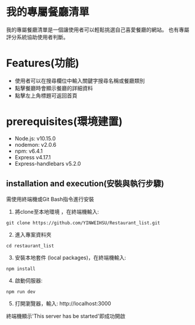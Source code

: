 # 我的專屬餐廳清單
我的專屬餐廳清單是一個讓使用者可以輕鬆挑選自己喜愛餐廳的網站。
也有專屬評分系統協助使用者判斷。

# Features(功能)
* 使用者可以在搜尋欄位中輸入關鍵字搜尋名稱或餐廳類別
* 點擊餐廳時會顯示餐廳的詳細資料
* 點擊左上角標題可返回首頁

# prerequisites(環境建置)
* Node.js: v10.15.0
* nodemon: v2.0.6
* npm: v6.4.1
* Express v4.17.1
* Express-handlebars v5.2.0


## installation and execution(安裝與執行步驟)
需使用終端機或Git Bash指令進行安裝

1. 將clone至本地環境 ，在終端機輸入:
```
git clone https://github.com/YINWEIHSU/Restaurant_list.git
```
2. 進入專案資料夾
```
cd restaurant_list
```
3. 安裝本地套件 (local packages)，在終端機輸入:
```
npm install
```
4. 啟動伺服器:
```
npm run dev
```
5. 打開瀏覽器，輸入:
http://localhost:3000

終端機顯示'This server has be started'即成功開啟